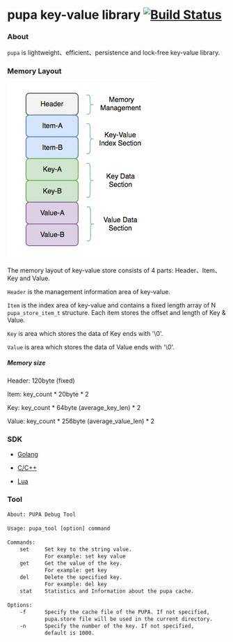 # pupa key-value library [![Build Status](https://travis-ci.org/agile6v/pupa.svg?branch=master)](https://travis-ci.org/agile6v/pupa)

### About

`pupa` is lightweight、efficient、persistence and lock-free key-value library.

### Memory Layout
![mem_layout][mem_layout]

The memory layout of key-value store consists of 4 parts: Header、Item、Key and Value.

`Header` is the management information area of key-value.

`Item` is the index area of key-value and contains a fixed length array of N `pupa_store_item_t` structure. Each item stores the offset and length of Key & Value.

`Key` is area which stores the data of Key ends with '\0'.

`Value` is area which stores the data of Value ends with '\0'.

##### Memory size

Header: 120byte (fixed)

Item: key_count * 20byte * 2

Key: key_count * 64byte (average_key_len) * 2

Value: key_count * 256byte (average_value_len) * 2

### SDK

* [Golang](https://github.com/agile6v/pupa/tree/master/sdk/go)

* [C/C++]()

* [Lua](https://github.com/agile6v/pupa/tree/master/sdk/lua)


### Tool

```shell
About: PUPA Debug Tool

Usage: pupa_tool [option] command

Commands:
    set     Set key to the string value.
            For example: set key value
    get     Get the value of the key.
            For example: get key
    del     Delete the specified key.
            For example: del key
    stat    Statistics and Information about the pupa cache.

Options:
    -f      Specify the cache file of the PUPA. If not specified,
            pupa.store file will be used in the current directory.
    -n      Specify the number of the key. If not specified,
            default is 1000.
```


[mem_layout]: https://github.com/agile6v/pupa/blob/master/src/mem_layout.png
